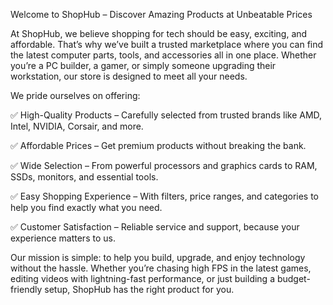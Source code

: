 Welcome to ShopHub – Discover Amazing Products at Unbeatable Prices

At ShopHub, we believe shopping for tech should be easy, exciting, and affordable. That’s why we’ve built a trusted marketplace where you can find the latest computer parts, tools, and accessories all in one place. Whether you’re a PC builder, a gamer, or simply someone upgrading their workstation, our store is designed to meet all your needs.

We pride ourselves on offering:

✅ High-Quality Products – Carefully selected from trusted brands like AMD, Intel, NVIDIA, Corsair, and more.

✅ Affordable Prices – Get premium products without breaking the bank.

✅ Wide Selection – From powerful processors and graphics cards to RAM, SSDs, monitors, and essential tools.

✅ Easy Shopping Experience – With filters, price ranges, and categories to help you find exactly what you need.

✅ Customer Satisfaction – Reliable service and support, because your experience matters to us.

Our mission is simple: to help you build, upgrade, and enjoy technology without the hassle. Whether you’re chasing high FPS in the latest games, editing videos with lightning-fast performance, or just building a budget-friendly setup, ShopHub has the right product for you.
